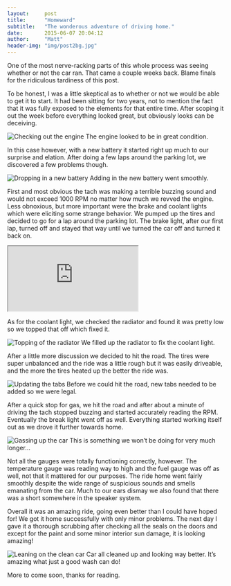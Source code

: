 ```yaml
---
layout:     post
title:      "Homeward"
subtitle:   "The wonderous adventure of driving home."
date:       2015-06-07 20:04:12
author:     "Matt"
header-img: "img/post2bg.jpg"
---
```

<p>One of the most nerve-racking parts of this whole process was seeing whether or not the car ran. That came a couple weeks back. Blame finals for the ridiculous tardiness of this post.</p>
<p>To be honest, I was a little skeptical as to whether or not we would be able to get it to start. It had been sitting for two years, not to mention the fact that it was fully exposed to the elements for that entire time. After scoping it out the week before everything looked great, but obviously looks can be deceiving.</p>

<img src="{{ site.baseurl }}/img/post2-1.jpg" alt="Checking out the engine">
<span class="caption text-muted">The engine looked to be in great condition.</span>

<p>In this case however, with a new battery it started right up much to our surprise and elation. After doing a few laps around the parking lot, we discovered a few problems though.</p>

<img src="{{ site.baseurl }}/img/post2-2.jpg" alt="Dropping in a new battery">
<span class="caption text-muted">Adding in the new battery went smoothly.</span>

<p>First and most obvious the tach was making a terrible buzzing sound and would not exceed 1000 RPM no matter how much we revved the engine. Less obnoxious, but more important were the brake and coolant lights which were eliciting some strange behavior. We pumped up the tires and decided to go for a lap around the parking lot. The brake light, after our first lap, turned off and stayed that way until we turned the car off and turned it back on.</p>

<div class="embed-responsive embed-responsive-16by9"><iframe class="embed-responsive-item" src="https://www.youtube.com/embed/sVsnr6nkagg"></iframe></div>

<p>As for the coolant light, we checked the radiator and found it was pretty low so we topped that off which fixed it.</p>

<img src="{{ site.baseurl }}/img/post2-3.jpg" alt="Topping of the radiator">
<span class="caption text-muted">We filled up the radiator to fix the coolant light.</span>

<p>After a little more discussion we decided to hit the road. The tires were super unbalanced and the ride was a little rough but it was easily driveable, and the more the tires heated up the better the ride was.</p>
<img src="{{ site.baseurl }}/img/post2-4.jpg" alt="Updating the tabs">
<span class="caption text-muted">Before we could hit the road, new tabs needed to be added so we were legal.</span>

<p>After a quick stop for gas, we hit the road and after about a minute of driving the tach stopped buzzing and started accurately reading the RPM. Eventually the break light went off as well. Everything started working itself out as we drove it further towards home.</p>

<img src="{{ site.baseurl }}/img/post2-5.jpg" alt="Gassing up the car">
<span class="caption text-muted">This is something we won’t be doing for very much longer…</span>

<p>Not all the gauges were totally functioning correctly, however. The temperature gauge was reading way to high and the fuel gauge was off as well, not that it mattered for our purposes. The ride home went fairly smoothly despite the wide range of suspicious sounds and smells emanating from the car. Much to our ears dismay we also found that there was a short somewhere in the speaker system.</p>
<p>Overall it was an amazing ride, going even better than I could have hoped for! We got it home successfully with only minor problems. The next day I gave it a thorough scrubbing after checking all the seals on the doors and except for the paint and some minor interior sun damage, it is looking amazing!</p>
<img src="{{ site.baseurl }}/img/post2-6.jpg" alt="Leaning on the clean car">
<span class="caption text-muted">Car all cleaned up and looking way better. It’s amazing what just a good wash can do!</span>

<p>More to come soon, thanks for reading.</p>
